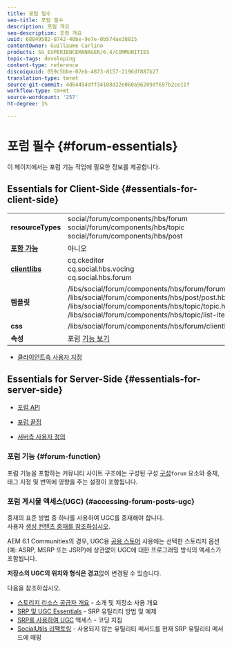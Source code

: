 ```yaml
---
title: 포럼 필수
seo-title: 포럼 필수
description: 포럼 개요
seo-description: 포럼 개요
uuid: 68849582-8742-40be-9e7e-0b574ae38815
contentOwner: Guillaume Carlino
products: SG_EXPERIENCEMANAGER/6.4/COMMUNITIES
topic-tags: developing
content-type: reference
discoiquuid: 059c5bbe-07eb-4873-8157-2196df887b27
translation-type: tm+mt
source-git-commit: 4d64494dff34108d32e060a96209df697b2ce11f
workflow-type: tm+mt
source-wordcount: '257'
ht-degree: 1%

---
```



# 포럼 필수 {#forum-essentials}

이 페이지에서는 포럼 기능 작업에 필요한 정보를 제공합니다.

## Essentials for Client-Side {#essentials-for-client-side}

<table> 
 <tbody>
  <tr>
   <td> <strong>resourceTypes</strong></td> 
   <td>social/forum/components/hbs/forum<br /> social/forum/components/hbs/topic<br /> social/forum/components/hbs/post</td> 
  </tr>
  <tr>
   <td> <a href="scf.md#add-or-include-a-communities-component"><strong>포함 가능</strong></a></td> 
   <td>아니오</td> 
  </tr>
  <tr>
   <td> <a href="clientlibs.md"><strong>clientlibs</strong></a></td> 
   <td>cq.ckeditor<br /> cq.social.hbs.vocing<br /> cq.social.hbs.forum</td> 
  </tr>
  <tr>
   <td> <strong>템플릿</strong></td> 
   <td> /libs/social/forum/components/hbs/forum/forum.hbs<br /> /libs/social/forum/components/hbs/post/post.hbs<br /> /libs/social/forum/components/hbs/topic/topic.hbs<br /> /libs/social/forum/components/hbs/topic/list-item.hbs<br /> </td> 
  </tr>
  <tr>
   <td> <strong>css</strong></td> 
   <td> /libs/social/forum/components/hbs/forum/clientlibs/forum.css</td> 
  </tr>
  <tr>
   <td><strong> 속성</strong></td> 
   <td>포럼 <a href="forum.md">기능 보기</a></td> 
  </tr>
 </tbody>
</table>

* [클라이언트측 사용자 지정](client-customize.md)

## Essentials for Server-Side {#essentials-for-server-side}

* [포럼 API](https://helpx.adobe.com/experience-manager/6-4/sites/developing/using/reference-materials/javadoc/com/adobe/cq/social/forum/client/api/package-summary.html)

* [포럼 끝점](https://helpx.adobe.com/experience-manager/6-4/sites/developing/using/reference-materials/javadoc/com/adobe/cq/social/forum/client/endpoints/package-summary.html)

* [서버측 사용자 정의](server-customize.md)

### 포럼 기능 {#forum-function}

포럼 기능을 포함하는 커뮤니티 사이트 구조에는 구성된 구성 [구성](functions.md#forum-function)`forum` 요소와 중재, 태그 지정 및 번역에 영향을 주는 설정이 포함됩니다.

### 포럼 게시물 액세스(UGC) {#accessing-forum-posts-ugc}

중재의 표준 방법 중 하나를 사용하여 UGC를 중재해야 합니다.\
사용자 [생성 컨텐츠 중재를 참조하십시오](moderate-ugc.md).

AEM 6.1 Communities의 경우, UGC용 [공용 스토어](working-with-srp.md) 사용에는 선택한 스토리지 옵션(예: ASRP, MSRP 또는 JSRP)에 상관없이 UGC에 대한 프로그래밍 방식의 액세스가 포함됩니다.

**저장소의 UGC의 위치와 형식은 경고**&#x200B;없이 변경될 수 있습니다.

다음을 참조하십시오.

* [스토리지 리소스 공급자 개요](srp.md) - 소개 및 저장소 사용 개요
* [SRP 및 UGC Essentials](srp-and-ugc.md) - SRP 유틸리티 방법 및 예제
* [SRP를 사용하여 UGC](accessing-ugc-with-srp.md) 액세스 - 코딩 지침
* [SocialUtils 리팩토링](socialutils.md) - 사용되지 않는 유틸리티 메서드를 현재 SRP 유틸리티 메서드에 매핑

